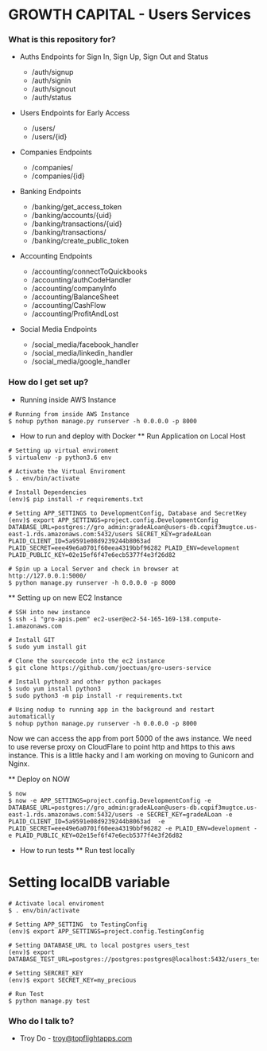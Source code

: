 # GROWTH CAPITAL - Users Services 

### What is this repository for? ###
* Auths Endpoints for Sign In, Sign Up, Sign Out and Status
    - /auth/signup
    - /auth/signin
    - /auth/signout
    - /auth/status

* Users Endpoints for Early Access
    - /users/
    - /users/{id}

* Companies Endpoints
    - /companies/
    - /companies/{id}
    
* Banking Endpoints
    - /banking/get_access_token
    - /banking/accounts/{uid}
    - /banking/transactions/{uid}
    - /banking/transactions/
    - /banking/create_public_token

* Accounting Endpoints
    - /accounting/connectToQuickbooks
    - /accounting/authCodeHandler
    - /accounting/companyInfo
    - /accounting/BalanceSheet
    - /accounting/CashFlow
    - /accounting/ProfitAndLost

* Social Media Endpoints
    - /social_media/facebook_handler
    - /social_media/linkedin_handler
    - /social_media/google_handler

### How do I get set up? ###
* Running inside AWS Instance
```
# Running from inside AWS Instance
$ nohup python manage.py runserver -h 0.0.0.0 -p 8000
```

* How to run and deploy with Docker
** Run Application on Local Host

```
# Setting up virtual enviroment
$ virtualenv -p python3.6 env

# Activate the Virtual Enviroment
$ . env/bin/activate

# Install Dependencies
(env)$ pip install -r requirements.txt

# Setting APP_SETTINGS to DevelopmentConfig, Database and SecretKey
(env)$ export APP_SETTINGS=project.config.DevelopmentConfig DATABASE_URL=postgres://gro_admin:gradeALoan@users-db.cqpif3mugtce.us-east-1.rds.amazonaws.com:5432/users SECRET_KEY=gradeALoan PLAID_CLIENT_ID=5a9591e08d9239244b8063ad PLAID_SECRET=eee49e6a0701f60eea4319bbf96282 PLAID_ENV=development PLAID_PUBLIC_KEY=02e15ef6f47e6ecb5377f4e3f26d82

# Spin up a Local Server and check in browser at http://127.0.0.1:5000/ 
$ python manage.py runserver -h 0.0.0.0 -p 8000

```

** Setting up on new EC2 Instance

```
# SSH into new instance
$ ssh -i "gro-apis.pem" ec2-user@ec2-54-165-169-138.compute-1.amazonaws.com

# Install GIT
$ sudo yum install git

# Clone the sourcecode into the ec2 instance
$ git clone https://github.com/joectuan/gro-users-service

# Install python3 and other python packages
$ sudo yum install python3
$ sudo python3 -m pip install -r requirements.txt

# Using nodup to running app in the background and restart automatically
$ nohup python manage.py runserver -h 0.0.0.0 -p 8000

```

Now we can access the app from port 5000 of the aws instance. We need to use reverse proxy on CloudFlare to point http and https to this aws instance. 
This is a little hacky and I am working on moving to Gunicorn and Nginx.

** Deploy on NOW

```
$ now
$ now -e APP_SETTINGS=project.config.DevelopmentConfig -e DATABASE_URL=postgres://gro_admin:gradeALoan@users-db.cqpif3mugtce.us-east-1.rds.amazonaws.com:5432/users -e SECRET_KEY=gradeALoan -e PLAID_CLIENT_ID=5a9591e08d9239244b8063ad  -e PLAID_SECRET=eee49e6a0701f60eea4319bbf96282 -e PLAID_ENV=development -e PLAID_PUBLIC_KEY=02e15ef6f47e6ecb5377f4e3f26d82
```


* How to run tests
** Run test locally
# Setting localDB variable

```
# Activate local enviroment
$ . env/bin/activate

# Setting APP_SETTING  to TestingConfig
(env)$ export APP_SETTINGS=project.config.TestingConfig

# Setting DATABASE_URL to local postgres users_test
(env)$ export DATABASE_TEST_URL=postgres://postgres:postgres@localhost:5432/users_test

# Setting SERCRET_KEY 
(env)$ export SECRET_KEY=my_precious

# Run Test
$ python manage.py test

```

### Who do I talk to? ###
* Troy Do - troy@topflightapps.com